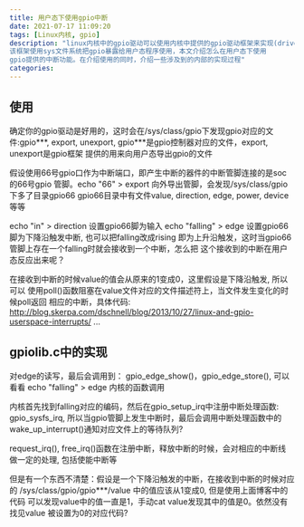 ```yaml
---
title: 用户态下使用gpio中断
date: 2021-07-17 11:09:20
tags: [Linux内核, gpio]
description: "linux内核中的gpio驱动可以使用内核中提供的gpio驱动框架来实现(drivers/gpio/gpiolib.c)
该框架使用sys文件系统把gpio暴露给用户态程序使用，本文介绍怎么在用户态下使用
gpio提供的中断功能。在介绍使用的同时，介绍一些涉及到的内部的实现过程"
categories:
---
```


使用
----

确定你的gpio驱动是好用的，这时会在/sys/class/gpio下发现gpio对应的文件:gpio***,
export, unexport, gpio***是gpio控制器对应的文件，export, unexport是gpio框架
提供的用来向用户态导出gpio的文件

假设使用66号gpio口作为中断端口，即产生中断的器件的中断管脚连接的是soc的66号gpio
管脚。echo "66" > export 向外导出管脚，会发现/sys/class/gpio下多了目录gpio66
gpio66目录中有文件value, direction, edge, power, device等等

echo "in" > direction 设置gpio66脚为输入
echo "falling" > edge 设置gpio66脚为下降沿触发中断, 也可以把falling改成rising
即为上升沿触发，这时当gpio66管脚上存在一个falling时就会接收到一个中断，怎么把
这个接收到的中断在用户态反应出来呢？

在接收到中断的时候value的值会从原来的1变成0，这里假设是下降沿触发, 所以可以
使用poll()函数阻塞在value文件对应的文件描述符上，当文件发生变化的时候poll返回
相应的中断，具体代码:
http://blog.skerpa.com/dschnell/blog/2013/10/27/linux-and-gpio-userspace-interrupts/
...

gpiolib.c中的实现
-----------------

对edge的读写，最后会调用到： gpio_edge_show()，gpio_edge_store(), 可以看看
echo "falling" > edge 内核的函数调用

内核首先找到falling对应的编码，然后在gpio_setup_irq中注册中断处理函数:
gpio_sysfs_irq, 所以当gpio管脚上发生中断时，最后会调用中断处理函数中的
wake_up_interrupt()通知对应文件上的等待队列?

request_irq(), free_irq()函数在注册中断，释放中断的时候，会对相应的中断线
做一定的处理, 包括使能中断等

但是有一个东西不清楚：假设是一个下降沿触发的中断，在接收到中断的时候对应的
/sys/class/gpio/gpio***/value 中的值应该从1变成0, 但是使用上面博客中的代码
可以发现value中的值一直是1，手动cat value发现其中的值是0。依然没有找见value
被设置为0的对应代码?
